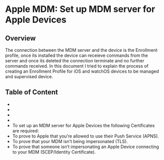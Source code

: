 # Apple MDM: Set up MDM server for Apple Devices
## Overview
The connection between the MDM server and the device is the Enrollment profile, once its installed the device can receieve commands from the server and once its deleted the connection terminate and no further commands received. In this document I tried to explain the process of creating an Enrollment Profile for iOS and watchOS devices to be managed and supervised device.

## Table of Content
- [](#apple-mdm-enrollment-profile)
- []()
- []()
- []()
- []()
To set up an MDM server for Apple Devices the following Certificates are required:
- To prove to Apple that you’re allowed to use their Push Service (APNS).
- To prove that your MDM isn’t being impersonated (TLS).
- To prove that someone isn’t impersonating an Apple Device connecting to your MDM (SCEP/Identity Certificate).

